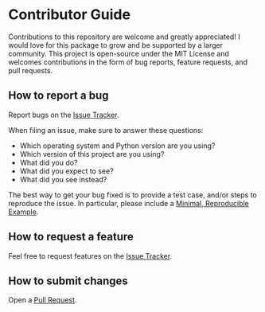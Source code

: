 # Contributor Guide

Contributions to this repository are welcome and greatly appreciated! I would love
for this package to grow and be supported by a larger community. This project is
open-source under the MIT License and welcomes contributions in the form of bug
reports, feature requests, and pull requests.

## How to report a bug

Report bugs on the [Issue Tracker](https://github.com/mjo22/cryojax/issues).

When filing an issue, make sure to answer these questions:

- Which operating system and Python version are you using?
- Which version of this project are you using?
- What did you do?
- What did you expect to see?
- What did you see instead?

The best way to get your bug fixed is to provide a test case, and/or steps to
reproduce the issue. In particular, please include a [Minimal, Reproducible
Example](https://stackoverflow.com/help/minimal-reproducible-example).

## How to request a feature

Feel free to request features on the [Issue
Tracker](https://github.com/mjo22/cryojax/issues).

## How to submit changes

Open a [Pull Request](https://github.com/mjo22/cryojax/pulls).

